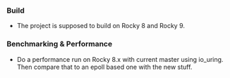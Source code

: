 
### Build

- The project is supposed to build on Rocky 8 and Rocky 9.

### Benchmarking & Performance

- Do a performance run on Rocky 8.x with current master using
io_uring. Then compare that to an epoll based one with the new stuff.
